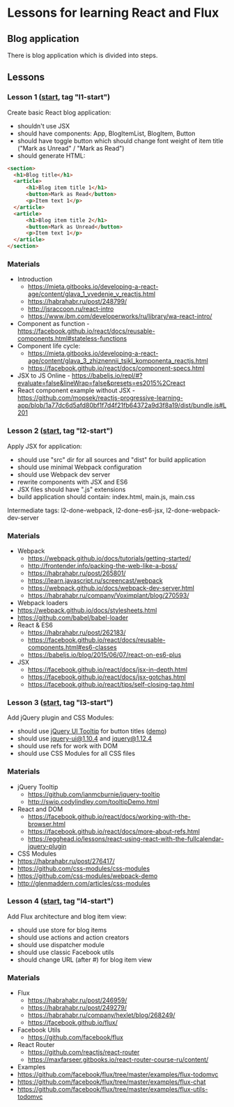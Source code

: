 # Lessons for learning React and Flux

## Blog application

There is blog application which is divided into steps.

## Lessons

### Lesson 1 ([start](https://github.com/sergey-trotsyuk/learn-react-flux/tree/l1-start), tag "l1-start")

Create basic React blog application:
 - shouldn't use JSX
 - should have components: App, BlogItemList, BlogItem, Button
 - should have toggle button which should change font weight of item title ("Mark as Unread" / "Mark as Read")
 - should generate HTML:

```html
<section>
  <h1>Blog title</h1>
  <article>
      <h1>Blog item title 1</h1>
      <button>Mark as Read</button>
      <p>Item text 1</p>
  </article>
  <article>
      <h1>Blog item title 2</h1>
      <button>Mark as Unread</button>
      <p>Item text 1</p>
  </article>
</section>
```

### Materials
 - Introduction
    - https://mieta.gitbooks.io/developing-a-react-age/content/glava_1_vvedenie_v_reactjs.html
    - https://habrahabr.ru/post/248799/
    - http://jsraccoon.ru/react-intro
    - https://www.ibm.com/developerworks/ru/library/wa-react-intro/
 - Component as function - https://facebook.github.io/react/docs/reusable-components.html#stateless-functions
 - Component life cycle:
   - https://mieta.gitbooks.io/developing-a-react-age/content/glava_3_zhiznennii_tsikl_komponenta_reactjs.html
   - https://facebook.github.io/react/docs/component-specs.html
 - JSX to JS Online - https://babeljs.io/repl/#?evaluate=false&lineWrap=false&presets=es2015%2Creact
 - React component example without JSX - https://github.com/mopsek/reactjs-progressive-learning-app/blob/1a77dc6d5afd80bf1f7d4f21fb64372a9d3f8a19/dist/bundle.js#L201

### Lesson 2 ([start](https://github.com/sergey-trotsyuk/learn-react-flux/tree/l2-start), tag "l2-start")

Apply JSX for application:
 - should use "src" dir for all sources and "dist" for build application
 - should use minimal Webpack configuration
 - should use Webpack dev server
 - rewrite components with JSX and ES6
 - JSX files should have ".js" extensions
 - build application should contain: index.html, main.js, main.css

Intermediate tags: l2-done-webpack, l2-done-es6-jsx, l2-done-webpack-dev-server

### Materials
 - Webpack
   - https://webpack.github.io/docs/tutorials/getting-started/
   - http://frontender.info/packing-the-web-like-a-boss/
   - https://habrahabr.ru/post/265801/
   - https://learn.javascript.ru/screencast/webpack
   - https://webpack.github.io/docs/webpack-dev-server.html
   - https://habrahabr.ru/company/Voximplant/blog/270593/
 - Webpack loaders
  - https://webpack.github.io/docs/stylesheets.html
  - https://github.com/babel/babel-loader
 - React & ES6
   - https://habrahabr.ru/post/262183/
   - https://facebook.github.io/react/docs/reusable-components.html#es6-classes
   - https://babeljs.io/blog/2015/06/07/react-on-es6-plus
 - JSX
   - https://facebook.github.io/react/docs/jsx-in-depth.html
   - https://facebook.github.io/react/docs/jsx-gotchas.html
   - https://facebook.github.io/react/tips/self-closing-tag.html

### Lesson 3 ([start](https://github.com/sergey-trotsyuk/learn-react-flux/tree/l3-start), tag "l3-start")

Add jQuery plugin and CSS Modules:
 - should use [jQuery UI Tooltip](https://www.npmjs.com/package/jquery-ui) for button titles ([demo](https://jqueryui.com/tooltip/))
 - should use jquery-ui@1.10.4 and jquery@1.12.4
 - should use refs for work with DOM
 - should use CSS Modules for all CSS files

### Materials
 - jQuery Tooltip
   - https://github.com/ianmcburnie/jquery-tooltip
   - http://swip.codylindley.com/tooltipDemo.html
 - React and DOM
   - https://facebook.github.io/react/docs/working-with-the-browser.html
   - https://facebook.github.io/react/docs/more-about-refs.html
   - https://egghead.io/lessons/react-using-react-with-the-fullcalendar-jquery-plugin
 - CSS Modules
  - https://habrahabr.ru/post/276417/
  - https://github.com/css-modules/css-modules
  - https://github.com/css-modules/webpack-demo
  - http://glenmaddern.com/articles/css-modules

### Lesson 4 ([start](https://github.com/sergey-trotsyuk/learn-react-flux/tree/l4-start), tag "l4-start")

Add Flux architecture and blog item view:
 - should use store for blog items
 - should use actions and action creators
 - should use dispatcher module
 - should use classic Facebook utils
 - should change URL (after #) for blog item view

### Materials
 - Flux
   - https://habrahabr.ru/post/246959/
   - https://habrahabr.ru/post/249279/
   - https://habrahabr.ru/company/hexlet/blog/268249/
   - https://facebook.github.io/flux/
 - Facebook Utils
   - https://github.com/facebook/flux
 - React Router
   - https://github.com/reactjs/react-router
   - https://maxfarseer.gitbooks.io/react-router-course-ru/content/
 - Examples
  - https://github.com/facebook/flux/tree/master/examples/flux-todomvc
  - https://github.com/facebook/flux/tree/master/examples/flux-chat
  - https://github.com/facebook/flux/tree/master/examples/flux-utils-todomvc
